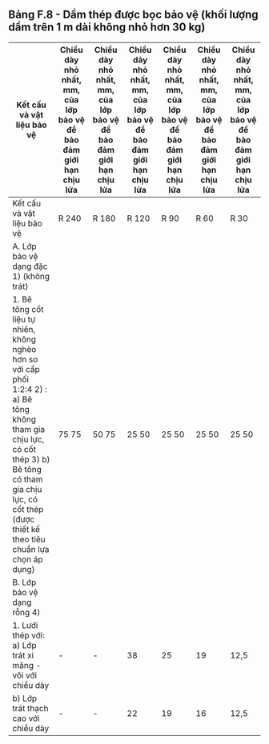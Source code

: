 ## Bảng F.8 - Dầm thép được bọc bảo vệ (khối lượng dầm trên 1 m dài không nhỏ hơn 30 kg)

| Kết cấu và vật liệu bảo vệ                                                                                                                                                                                                | Chiều dày nhỏ nhất, mm, của lớp bảo vệ để bảo đảm giới hạn chịu lửa   | Chiều dày nhỏ nhất, mm, của lớp bảo vệ để bảo đảm giới hạn chịu lửa   | Chiều dày nhỏ nhất, mm, của lớp bảo vệ để bảo đảm giới hạn chịu lửa   | Chiều dày nhỏ nhất, mm, của lớp bảo vệ để bảo đảm giới hạn chịu lửa   | Chiều dày nhỏ nhất, mm, của lớp bảo vệ để bảo đảm giới hạn chịu lửa   | Chiều dày nhỏ nhất, mm, của lớp bảo vệ để bảo đảm giới hạn chịu lửa   |
|---------------------------------------------------------------------------------------------------------------------------------------------------------------------------------------------------------------------------|-----------------------------------------------------------------------|-----------------------------------------------------------------------|-----------------------------------------------------------------------|-----------------------------------------------------------------------|-----------------------------------------------------------------------|-----------------------------------------------------------------------|
| Kết cấu và vật liệu bảo vệ                                                                                                                                                                                                | R 240                                                                 | R 180                                                                 | R 120                                                                 | R 90                                                                  | R 60                                                                  | R 30                                                                  |
| A. Lớp bảo vệ dạng đặc 1) (không trát)                                                                                                                                                                                    |                                                                       |                                                                       |                                                                       |                                                                       |                                                                       |                                                                       |
| 1. Bê tông cốt liệu tự nhiên, không nghèo hơn so với cấp phối 1:2:4 2) : a) Bê tông không tham gia chịu lực, có cốt thép 3) b) Bê tông có tham gia chịu lực, có cốt thép (được thiết kế theo tiêu chuẩn lựa chọn áp dụng) | 75 75                                                                 | 50 75                                                                 | 25 50                                                                 | 25 50                                                                 | 25 50                                                                 | 25 50                                                                 |
| B. Lớp bảo vệ dạng rỗng 4)                                                                                                                                                                                                |                                                                       |                                                                       |                                                                       |                                                                       |                                                                       |                                                                       |
| 1. Lưới thép với: a) Lớp trát xi măng - vôi với chiều dày                                                                                                                                                                 | -                                                                     | -                                                                     | 38                                                                    | 25                                                                    | 19                                                                    | 12,5                                                                  |
| b) Lớp trát thạch cao với chiều dày                                                                                                                                                                                       | -                                                                     | -                                                                     | 22                                                                    | 19                                                                    | 16                                                                    | 12,5                                                                  |